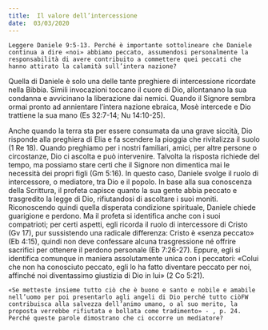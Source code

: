 ```yaml
---
title:  Il valore dell’intercessione
date:  03/03/2020
---
```


`Leggere Daniele 9:5-13. Perché è importante sottolineare che Daniele continua a dire «noi» abbiamo peccato, assumendosi personalmente la responsabilità di avere contribuito a commettere quei peccati che hanno attirato la calamità sull’intera nazione?`

Quella di Daniele è solo una delle tante preghiere di intercessione ricordate nella Bibbia. Simili invocazioni toccano il cuore di Dio, allontanano la sua condanna e avvicinano la liberazione dai nemici. Quando il Signore sembra ormai pronto ad annientare l’intera nazione ebraica, Mosè intercede e Dio trattiene la sua mano (Es 32:7-14; Nu 14:10-25). 

Anche quando la terra sta per essere consumata da una grave siccità, Dio risponde alla preghiera di Elia e fa scendere la pioggia che rivitalizza il suolo (1 Re 18). Quando preghiamo per i nostri familiari, amici, per altre persone o circostanze, Dio ci ascolta e può intervenire. Talvolta la risposta richiede del tempo, ma possiamo stare certi che il Signore non dimentica mai le necessità dei propri figli (Gm 5:16). In questo caso, Daniele svolge il ruolo di intercessore, o mediatore, tra Dio e il popolo. In base alla sua conoscenza della Scrittura, il profeta capisce quanto la sua gente abbia peccato e trasgredito la legge di Dio, rifiutandosi di ascoltare i suoi moniti. Riconoscendo quindi quella disperata condizione spirituale, Daniele chiede guarigione e perdono. Ma il profeta si identifica anche con i suoi compatrioti; per certi aspetti, egli ricorda il ruolo di intercessore di Cristo (Gv 17), pur sussistendo una radicale differenza: Cristo è «senza peccato» (Eb 4:15), quindi non deve confessare alcuna trasgressione né offrire sacrifici per ottenere il perdono personale (Eb 7:26-27). Eppure, egli si identifica comunque in maniera assolutamente unica con i peccatori: «Colui che non ha conosciuto peccato, egli lo ha fatto diventare peccato per noi, affinché noi diventassimo giustizia di Dio in lui» (2 Co 5:21).

`«Se metteste insieme tutto ciò che è buono e santo e nobile e amabile nell’uomo per poi presentarlo agli angeli di Dio perché tutto ciòFW contribuisca alla salvezza dell’animo umano, o al suo merito, la proposta verrebbe rifiutata e bollata come tradimento» - , p. 24. Perché queste parole dimostrano che ci occorre un mediatore?`